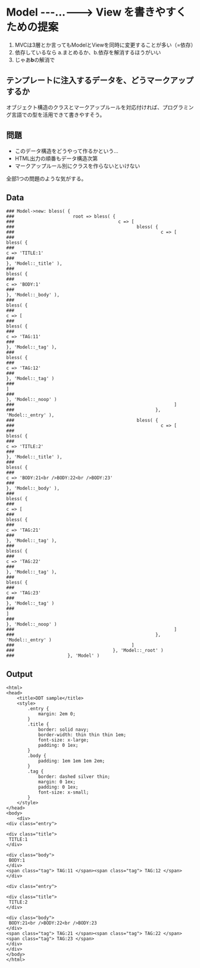Model ---...---> View を書きやすくための提案
============================================

1. MVCは3層とか言ってもModelとViewを同時に変更することが多い（=依存）
2. 依存しているなら a.まとめるか、b.依存を解消するほうがいい
3. じゃあ**b**の解消で



テンプレートに注入するデータを、どうマークアップするか
------------------------------------------------------

オブジェクト構造のクラスとマークアップルールを対応付ければ、プログラミング言語での型を活用できて書きやすそう。



問題
----

* このデータ構造をどうやって作るかという…
* HTML出力の順番もデータ構造次第
* マークアップルール別にクラスを作らないといけない

全部1つの問題のような気がする。



Data
----

	### Model->new: bless( {
	###                      root => bless( {
	###                                       c => [
	###                                              bless( {
	###                                                       c => [
	###                                                              bless( {
	###                                                                       c => 'TITLE:1'
	###                                                                     }, 'Model::_title' ),
	###                                                              bless( {
	###                                                                       c => 'BODY:1'
	###                                                                     }, 'Model::_body' ),
	###                                                              bless( {
	###                                                                       c => [
	###                                                                              bless( {
	###                                                                                       c => 'TAG:11'
	###                                                                                     }, 'Model::_tag' ),
	###                                                                              bless( {
	###                                                                                       c => 'TAG:12'
	###                                                                                     }, 'Model::_tag' )
	###                                                                            ]
	###                                                                     }, 'Model::_noop' )
	###                                                            ]
	###                                                     }, 'Model::_entry' ),
	###                                              bless( {
	###                                                       c => [
	###                                                              bless( {
	###                                                                       c => 'TITLE:2'
	###                                                                     }, 'Model::_title' ),
	###                                                              bless( {
	###                                                                       c => 'BODY:21<br />BODY:22<br />BODY:23'
	###                                                                     }, 'Model::_body' ),
	###                                                              bless( {
	###                                                                       c => [
	###                                                                              bless( {
	###                                                                                       c => 'TAG:21'
	###                                                                                     }, 'Model::_tag' ),
	###                                                                              bless( {
	###                                                                                       c => 'TAG:22'
	###                                                                                     }, 'Model::_tag' ),
	###                                                                              bless( {
	###                                                                                       c => 'TAG:23'
	###                                                                                     }, 'Model::_tag' )
	###                                                                            ]
	###                                                                     }, 'Model::_noop' )
	###                                                            ]
	###                                                     }, 'Model::_entry' )
	###                                            ]
	###                                     }, 'Model::_root' )
	###                    }, 'Model' )



Output
------

	<html>
	<head>
		<title>DDT sample</title>
		<style>
			.entry {
				margin: 2em 0;
			}
			.title {
				border: solid navy;
				border-width: thin thin thin 1em;
				font-size: x-large;
				padding: 0 1ex;
			}
			.body {
				padding: 1em 1em 1em 2em;
			}
			.tag {
				border: dashed silver thin;
				margin: 0 1ex;
				padding: 0 1ex;
				font-size: x-small;
			}
		</style>
	</head>
	<body>
		<div>
	<div class="entry">
	 
	<div class="title">
	 TITLE:1 
	</div>
	
	<div class="body">
	 BODY:1 
	</div>
	<span class="tag"> TAG:11 </span><span class="tag"> TAG:12 </span> 
	</div>
	
	<div class="entry">
	 
	<div class="title">
	 TITLE:2 
	</div>
	
	<div class="body">
	 BODY:21<br />BODY:22<br />BODY:23 
	</div>
	<span class="tag"> TAG:21 </span><span class="tag"> TAG:22 </span><span class="tag"> TAG:23 </span> 
	</div>
	</div>
	</body>
	</html>

